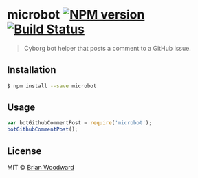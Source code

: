 # microbot [![NPM version](https://badge.fury.io/js/microbot.svg)](https://npmjs.org/package/microbot) [![Build Status](https://travis-ci.org/microbot/microbot.svg?branch=master)](https://travis-ci.org/microbot/microbot)

> Cyborg bot helper that posts a comment to a GitHub issue.

## Installation

```sh
$ npm install --save microbot
```

## Usage

```js
var botGithubCommentPost = require('microbot');
botGithubCommentPost();
```

## License

MIT © [Brian Woodward](https://doowb.com)
